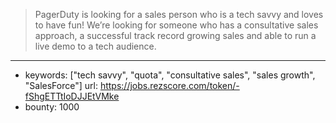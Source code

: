 >PagerDuty is looking for a sales person who is a tech savvy and loves to have fun! We’re looking for someone who has a consultative sales approach, a successful track record growing sales and able to run a live demo to a tech audience.
------
- keywords: ["tech savvy", "quota", "consultative sales", "sales growth", "SalesForce"]
url: https://jobs.rezscore.com/token/-fShgETTtIoDJJEtVMke
- bounty: 1000
